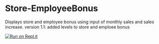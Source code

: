 # Store-EmployeeBonus
Displays store and employee bonus using input of monthly sales and sales increase. version 1.1: added levels to store and emploee bonus

[![Run on Repl.it](https://repl.it/badge/github/danielzelfo/Store-EmployeeBonus)](https://repl.it/github/danielzelfo/Store-EmployeeBonus)